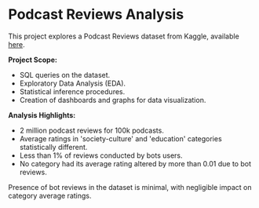 # Podcast Reviews Analysis

This project explores a Podcast Reviews dataset from Kaggle, available [here](https://www.kaggle.com/datasets/thoughtvector/podcastreviews/versions/28).

**Project Scope:**
- SQL queries on the dataset.
- Exploratory Data Analysis (EDA).
- Statistical inference procedures.
- Creation of dashboards and graphs for data visualization.

**Analysis Highlights:**
- 2 million podcast reviews for 100k podcasts.
- Average ratings in 'society-culture' and 'education' categories statistically different.
- Less than 1% of reviews conducted by bots users.
- No category had its average rating altered by more than 0.01 due to bot reviews.

Presence of bot reviews in the dataset is minimal, with negligible impact on category average ratings.